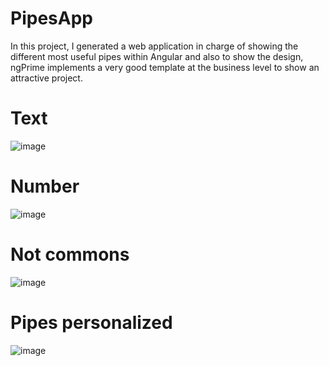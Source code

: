 # PipesApp

In this project, I generated a web application in charge of showing the different most useful pipes within Angular and also to show the design, ngPrime implements a very good template at the business level to show an attractive project.


# Text
![image](https://user-images.githubusercontent.com/85316618/209901862-e13778db-bf06-44c6-8f1a-be491b8ecc98.png)

# Number
![image](https://user-images.githubusercontent.com/85316618/209901871-d49475a6-5fed-40c8-a781-98e8a889e93d.png)

# Not commons
![image](https://user-images.githubusercontent.com/85316618/209901892-39b53929-8a83-46fc-aee5-b12a9a77c587.png)

# Pipes personalized
![image](https://user-images.githubusercontent.com/85316618/209901953-a234f6cf-8967-4a95-be01-be4361d2f239.png)

